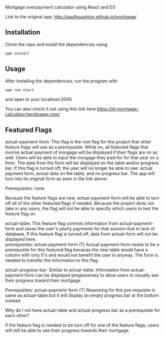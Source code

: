 Mortgage overpayment calculator using React and D3

Link to the original app:
http://paulhoughton.github.io/mortgage/

## Installation

Clone the repo and install the dependencies using

```bash
npm install
```

## Usage
After installing the dependencies, run the program with 

```bash
npm run start
```

and open to your localhost:3000

You can also check it out using this link here https://ld-mortgage-calculator.herokuapp.com/

## Featured Flags

actual-payment-form:  This flag is the root flag for this project that other feature flags will use as a prerequisite.  While on, all featured flags that involve actual payment of morgage will be displayed if their flags are on as well. Users will be able to input the morgage they paid for for that year on a form.  The data from the form will be displayed on the table and/or progress bar.  If this flag is turned off, the user will no longer be able to see: actual payment form, actual data on the table, and no progress bar. The app will turn into its original form as seen in the link above.  

Prerequisites: none

Because the feature flags are new, actual-payment-form will be able to turn off all of the other featured flags if needed.  Because the project does not take in any users, the flag will not be able to specify which users to test the feature flag on.


actual-table: This feature flag controls information from actual-payment-form and saves the user's yearly payments for that session due to lack of database.  If this feature flag is turned off, data from actual-form will not be displayed here.  
  prerequisites: actual-payment-form (T)
        Actual-payment-form needs to be a prerequisite for this featured flag because the new table would have a column with only 0's and would not benefit the user in anyway.  The form is needed to transfer the information to this flag.

actual-progress-bar: Similar to actual-table.  Information from actual-payment-form can be displayed progressively to allow users to visually see their progress toward their mortgage. 

Prerequisites: actual-payment-form (T)
      Reasoning for this pre-requisite is same as actual-table but it will display an empty progress bar at the bottom instead.  

Why do I not have actual-table and actual-progress bar as a prerequisite for each other?

If the feature flag is needed to be turn off for one of the feature flags, users will still be able to see their progress towards their mortgage. 

